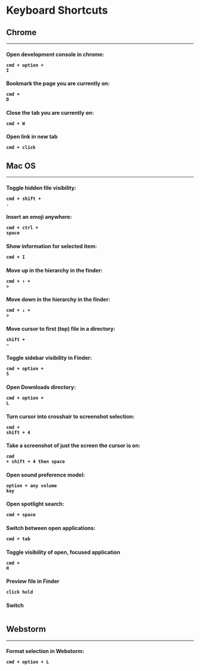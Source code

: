 <!-----------------------------
 ____ ____ ____ ____ ____ ____
||n |||o |||d |||o |||j |||o ||
||__|||__|||__|||__|||__|||__||
|/__\|/__\|/__\|/__\|/__\|/__\|

------------------------------->

# **Keyboard Shortcuts**


## **Chrome**
---------------
#### Open development console in chrome:   <pre><code><strong>cmd + option + I</strong></code></pre>
#### Bookmark the page you are currently on: <pre><code><strong>cmd + D</strong></code></pre>
#### Close the tab you are currently on: <pre><code><strong>cmd + W</strong></code></pre>
#### Open link in new tab<pre><code><strong>cmd + click</strong></code></pre>


## **Mac OS**
---------------
#### Toggle hidden file visibility: <pre><code><strong>cmd + shift + .</strong></code></pre>
#### Insert an emoji anywhere: <pre><code><strong>cmd + ctrl + space</strong></code></pre>
#### Show information for selected item: <pre><code><strong>cmd + I</strong></code></pre>
#### Move up in the hierarchy in the finder: <pre><code><strong>cmd + ↑ + ></strong></code></pre>
#### Move down in the hierarchy in the finder: <pre><code><strong>cmd + ↓ + ></strong></code></pre>
#### Move cursor to first (top) file in a directory: <pre><code><strong>shift + ~</strong></code></pre>
#### Toggle sidebar visibility in Finder: <pre><code><strong>cmd + option + S</strong></code></pre>
#### Open Downloads directory: <pre><code><strong>cmd + option + L</strong></code></pre>
#### Turn cursor into crosshair to screenshot selection: <pre><code><strong>cmd + shift + 4</strong></code></pre>
#### Take a screenshot of just the screen the cursor is on: <pre><code><strong>cmd + shift + 4 then space</strong></code></pre>
#### Open sound preference model: <pre><code><strong>option + any volume key</strong></code></pre>
#### Open spotlight search: <pre><code><strong>cmd + space</strong></code></pre>
#### Switch between open applications: <pre><code><strong>cmd + tab</strong></code></pre>
#### Toggle visibility of open, focused application<pre><code><strong>cmd + H</strong></code></pre>
#### Preview file in Finder<pre><code><strong>click hold</strong></code></pre>
#### Switch<pre><code><strong></strong></code></pre>


## **Webstorm**
---------------
#### Format selection in Webstorm:     <pre><code><strong>cmd + option + L</strong></code></pre>